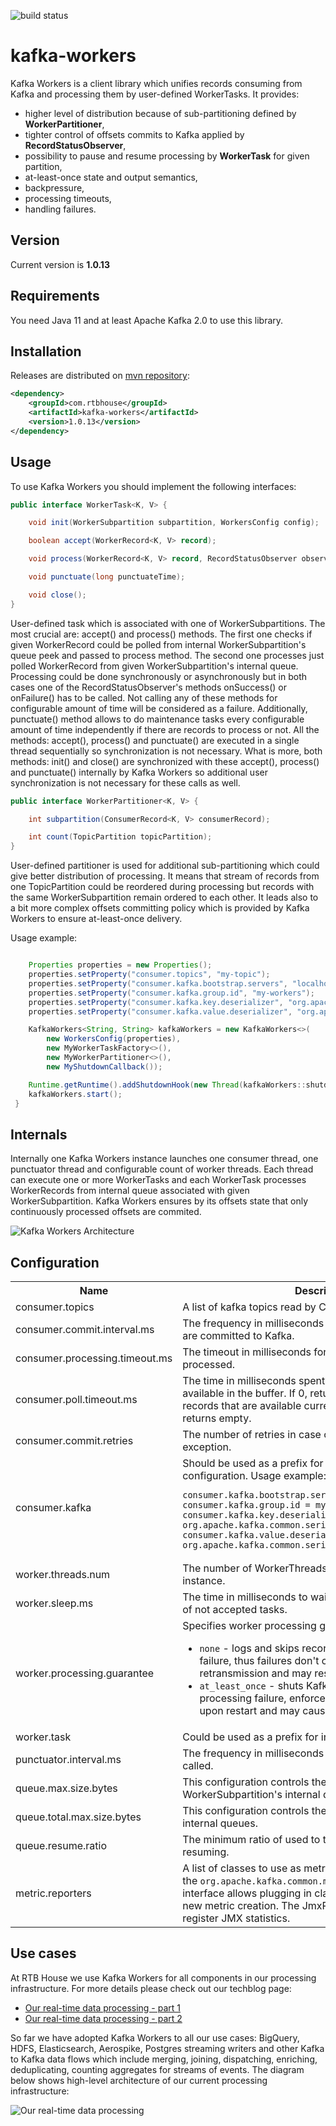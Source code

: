 ![build status](https://api.travis-ci.org/RTBHOUSE/kafka-workers.svg?branch=master)

# kafka-workers

Kafka Workers is a client library which unifies records consuming from Kafka and processing them by user-defined WorkerTasks. It provides:
 - higher level of distribution because of sub-partitioning defined by **WorkerPartitioner**,
 - tighter control of offsets commits to Kafka applied by **RecordStatusObserver**,
 - possibility to pause and resume processing by **WorkerTask** for given partition,
 - at-least-once state and output semantics,
 - backpressure,
 - processing timeouts,
 - handling failures.

## Version

Current version is **1.0.13**

## Requirements

You need Java 11 and at least Apache Kafka 2.0 to use this library.

## Installation

Releases are distributed on [mvn repository](https://mvnrepository.com/artifact/com.rtbhouse/kafka-workers):

```xml
<dependency>
    <groupId>com.rtbhouse</groupId>
    <artifactId>kafka-workers</artifactId>
    <version>1.0.13</version>
</dependency>
```

## Usage

To use Kafka Workers you should implement the following interfaces:

```java
public interface WorkerTask<K, V> {

    void init(WorkerSubpartition subpartition, WorkersConfig config);

    boolean accept(WorkerRecord<K, V> record);

    void process(WorkerRecord<K, V> record, RecordStatusObserver observer);

    void punctuate(long punctuateTime);

    void close();
}
```
User-defined task which is associated with one of WorkerSubpartitions. The most crucial are: accept() and process() methods. The first one checks if given WorkerRecord could be polled from internal WorkerSubpartition's queue peek and passed to process method. The second one processes just polled WorkerRecord from given WorkerSubpartition's internal queue. Processing could be done synchronously or asynchronously but in both cases one of the RecordStatusObserver's methods onSuccess() or onFailure() has to be called. Not calling any of these methods for configurable amount of time will be considered as a failure. Additionally, punctuate() method allows to do maintenance tasks every configurable amount of time independently if there are records to process or not. All the methods: accept(), process() and punctuate() are executed in a single thread sequentially so synchronization is not necessary. What is more, both methods: init() and close() are synchronized with these accept(), process() and punctuate() internally by Kafka Workers so additional user synchronization is not necessary for these calls as well.

```java
public interface WorkerPartitioner<K, V> {

    int subpartition(ConsumerRecord<K, V> consumerRecord);

    int count(TopicPartition topicPartition);
}
```
User-defined partitioner is used for additional sub-partitioning which could give better distribution of processing. It means that stream of records from one TopicPartition could be reordered during processing but records with the same WorkerSubpartition remain ordered to each other. It leads also to a bit more complex offsets committing policy which is provided by Kafka Workers to ensure at-least-once delivery.

Usage example:
```java

    Properties properties = new Properties();
    properties.setProperty("consumer.topics", "my-topic");
    properties.setProperty("consumer.kafka.bootstrap.servers", "localhost:9192");
    properties.setProperty("consumer.kafka.group.id", "my-workers");
    properties.setProperty("consumer.kafka.key.deserializer", "org.apache.kafka.common.serialization.BytesDeserializer");
    properties.setProperty("consumer.kafka.value.deserializer", "org.apache.kafka.common.serialization.BytesDeserializer");

    KafkaWorkers<String, String> kafkaWorkers = new KafkaWorkers<>(
        new WorkersConfig(properties),
        new MyWorkerTaskFactory<>(),
        new MyWorkerPartitioner<>(),
        new MyShutdownCallback());

    Runtime.getRuntime().addShutdownHook(new Thread(kafkaWorkers::shutdown));
    kafkaWorkers.start();
 }
```

## Internals

Internally one Kafka Workers instance launches one consumer thread, one punctuator thread and configurable count of worker threads. Each thread can execute one or more WorkerTasks and each WorkerTask processes WorkerRecords from internal queue associated with given WorkerSubpartition. Kafka Workers ensures by its offsets state that only continuously processed offsets are commited. 

![Kafka Workers Architecture](docs/workers-arch.png)

## Configuration

<table class="data-table"><tbody>
<tr>
   <th>Name</th>
   <th>Description</th>
   <th>Type</th>
   <th>Default</th>
</tr>
<tr>
   <td>consumer.topics</td>
   </td>
   <td>A list of kafka topics read by ConsumerThread.</td>
   </td>
   <td>list</td>
   </td>
   <td></td>
</tr>
<tr>
   <td>consumer.commit.interval.ms</td>
   </td>
   <td>The frequency in milliseconds that the processed offsets are committed to Kafka.</td>
   </td>
   <td>long</td>
   </td>
   <td>10000</td>
   </td>
</tr>
<tr>
   <td>consumer.processing.timeout.ms</td>
   </td>
   <td>The timeout in milliseconds for record to be successfully processed.</td>
   </td>
   <td>long</td>
   </td>
   <td>300000</td>
   </td>
</tr>
<tr>
   <td>consumer.poll.timeout.ms</td>
   </td>
   <td>The time in milliseconds spent waiting in poll if data is not available in the buffer. If 0, returns immediately with any records that are available currently in the buffer, else returns empty.</td>
   </td>
   <td>long</td>
   </td>
   <td>1000</td>
   </td>
</tr>
<tr>
   <td>consumer.commit.retries</td>
   </td>
   <td>The number of retries in case of retriable commit failed exception.</td>
   </td>
   <td>int</td>
   </td>
   <td>3</td>
   </td>
</tr>
<tr>
   <td>consumer.kafka</td>
   </td>
   <td>Should be used as a prefix for internal kafka consumer configuration. Usage example:

    consumer.kafka.bootstrap.servers = localhost:9192
    consumer.kafka.group.id = my-workers
    consumer.kafka.key.deserializer = org.apache.kafka.common.serialization.BytesDeserializer
    consumer.kafka.value.deserializer = org.apache.kafka.common.serialization.BytesDeserializer
   </td>
   </td>
   <td></td>
   </td>
   <td></td>
</tr>
<tr>
   <td>worker.threads.num</td>
   </td>
   <td>The number of WorkerThreads per one Kafka Workers instance.</td>
   </td>
   <td>int</td>
   </td>
   <td>1</td>
   </td>
</tr>
<tr>
   <td>worker.sleep.ms</td>
   </td>
   <td>The time in milliseconds to wait for WorkerThread in case of not accepted tasks.</td>
   </td>
   <td>long</td>
   </td>
   <td>1000</td>
   </td>
</tr>
<tr>
   <td>worker.processing.guarantee</td>
   </td>
   <td>Specifies worker processing guarantees. Possible values:
    <ul>
        <li><code>none</code> - logs and skips records which cause processing failure, thus failures don't cause message retransmission and may result in data loss.</li>
        <li><code>at_least_once</code> - shuts Kafka Workers down on record processing failure, enforces message retransmission upon restart and may cause data duplication.</li>
    </ul>
   </td>
   <td>String</td>
   </td>
   <td><code>at_least_once</code></td>
</tr>
<tr>
   <td>worker.task</td>
   </td>
   <td>Could be used as a prefix for internal task configuration.
   </td>
   </td>
   <td></td>
   </td>
   <td></td>
</tr>
<tr>
   <td>punctuator.interval.ms</td>
   </td>
   <td>The frequency in milliseconds that punctuate method is called.</td>
   </td>
   <td>long</td>
   </td>
   <td>1000</td>
   </td>
</tr>
<tr>
   <td>queue.max.size.bytes</td>
   </td>
   <td>This configuration controls the max size in bytes for single WorkerSubpartition's internal queue.</td>
   </td>
   <td>long</td>
   </td>
   <td>268435456</td>
   </td>
</tr>
<tr>
   <td>queue.total.max.size.bytes</td>
   </td>
   <td>This configuration controls the total max size in bytes for all internal queues.</td>
   </td>
   <td>long</td>
   </td>
   <td>null</td>
   </td>
</tr>
<tr>
   <td>queue.resume.ratio</td>
   </td>
   <td>The minimum ratio of used to total queue size for partition resuming.</td>
   </td>
   <td>double</td>
   </td>
   <td>0.9</td>
   </td>
</tr>
<tr>
   <td>metric.reporters</td>
   </td>
   <td>A list of classes to use as metrics reporters. Implementing the <code>org.apache.kafka.common.metrics.MetricsReporter</code> interface allows plugging in classes that will be notified of new metric creation. The JmxReporter is always included to register JMX statistics.</td>
   </td>
   <td>list</td>
   </td>
   <td>""</td>
   </td>
</tr>
</tbody></table>

## Use cases

At RTB House we use Kafka Workers for all components in our processing infrastructure. For more details please check out our techblog page:
 - [Our real-time data processing - part 1](https://techblog.rtbhouse.com/2017/06/15/data-flow-part1)
 - [Our real-time data processing - part 2](https://techblog.rtbhouse.com/2018/12/10/data-flow-part2)

So far we have adopted Kafka Workers to all our use cases: BigQuery, HDFS, Elasticsearch, Aerospike, Postgres streaming writers and other Kafka to Kafka data flows which include merging, joining, dispatching, enriching, deduplicating, counting aggregates for streams of events. The diagram below shows high-level architecture of our current processing infrastructure:

![Our real-time data processing](docs/multi-dc-arch.png)

